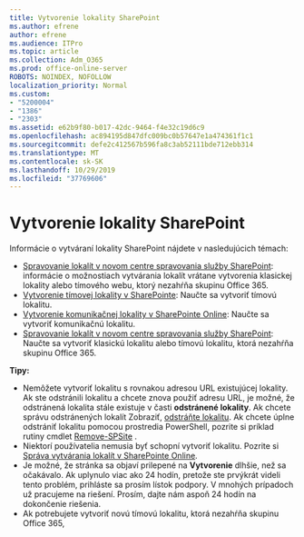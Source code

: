 ```yaml
---
title: Vytvorenie lokality SharePoint
ms.author: efrene
author: efrene
ms.audience: ITPro
ms.topic: article
ms.collection: Adm_O365
ms.prod: office-online-server
ROBOTS: NOINDEX, NOFOLLOW
localization_priority: Normal
ms.custom:
- "5200004"
- "1386"
- "2303"
ms.assetid: e62b9f80-b017-42dc-9464-f4e32c19d6c9
ms.openlocfilehash: ac894195d847dfc009bc0b57647e1a474361f1c1
ms.sourcegitcommit: defe2c412567b596fa8c3ab52111bde712ebb314
ms.translationtype: MT
ms.contentlocale: sk-SK
ms.lasthandoff: 10/29/2019
ms.locfileid: "37769606"
---
```

# <a name="create-a-sharepoint-site"></a>Vytvorenie lokality SharePoint

Informácie o vytváraní lokality SharePoint nájdete v nasledujúcich témach:
- [Spravovanie lokalít v novom centre spravovania služby SharePoint](https://docs.microsoft.com/sharepoint/manage-site-creation): informácie o možnostiach vytvárania lokalít vrátane vytvorenia klasickej lokality alebo tímového webu, ktorý nezahŕňa skupinu Office 365.
- [Vytvorenie tímovej lokality v SharePointe](https://support.office.com/article/create-a-team-site-in-sharepoint-ef10c1e7-15f3-42a3-98aa-b5972711777d): Naučte sa vytvoriť tímovú lokalitu.
- [Vytvorenie komunikačnej lokality v SharePointe Online](https://support.office.com/article/7fb44b20-a72f-4d2c-9173-fc8f59ba50eb): Naučte sa vytvoriť komunikačnú lokalitu.
- [Spravovanie lokalít v novom centre spravovania služby SharePoint](https://docs.microsoft.com/sharepoint/manage-sites-in-new-admin-center#create-a-site): Naučte sa vytvoriť klasickú lokalitu alebo tímovú lokalitu, ktorá nezahŕňa skupinu Office 365.


  
**Tipy:**
- Nemôžete vytvoriť lokalitu s rovnakou adresou URL existujúcej lokality. Ak ste odstránili lokalitu a chcete znova použiť adresu URL, je možné, že odstránená lokalita stále existuje v časti **odstránené lokality**. Ak chcete správu odstránených lokalít Zobraziť, [odstráňte lokalitu](https://docs.microsoft.com/sharepoint/manage-sites-in-new-admin-center#delete-a-site). Ak chcete úplne odstrániť lokalitu pomocou prostredia PowerShell, pozrite si príklad rutiny cmdlet [Remove-SPSite](https://docs.microsoft.com/sharepoint/manage-sites-in-new-admin-center#delete-a-site) .
- Niektorí používatelia nemusia byť schopní vytvoriť lokalitu. Pozrite si [Správa vytvárania lokalít v SharePointe Online](https://docs.microsoft.com/sharepoint/manage-site-creation).
- Je možné, že stránka sa objaví prilepené na **Vytvorenie** dlhšie, než sa očakávalo. Ak uplynulo viac ako 24 hodín, pretože ste prvýkrát videli tento problém, prihláste sa prosím lístok podpory. V mnohých prípadoch už pracujeme na riešení. Prosím, dajte nám aspoň 24 hodín na dokončenie riešenia.
- Ak potrebujete vytvoriť novú tímovú lokalitu, ktorá nezahŕňa skupinu Office 365, 


